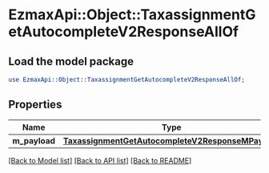 # EzmaxApi::Object::TaxassignmentGetAutocompleteV2ResponseAllOf

## Load the model package
```perl
use EzmaxApi::Object::TaxassignmentGetAutocompleteV2ResponseAllOf;
```

## Properties
Name | Type | Description | Notes
------------ | ------------- | ------------- | -------------
**m_payload** | [**TaxassignmentGetAutocompleteV2ResponseMPayload**](TaxassignmentGetAutocompleteV2ResponseMPayload.md) |  | 

[[Back to Model list]](../README.md#documentation-for-models) [[Back to API list]](../README.md#documentation-for-api-endpoints) [[Back to README]](../README.md)


